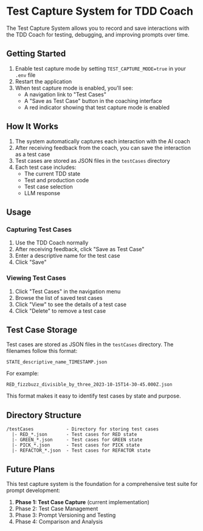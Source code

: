 # Test Capture System for TDD Coach

The Test Capture System allows you to record and save interactions with the TDD Coach for testing, debugging, and improving prompts over time.

## Getting Started

1. Enable test capture mode by setting `TEST_CAPTURE_MODE=true` in your `.env` file
2. Restart the application
3. When test capture mode is enabled, you'll see:
   - A navigation link to "Test Cases"
   - A "Save as Test Case" button in the coaching interface
   - A red indicator showing that test capture mode is enabled

## How It Works

1. The system automatically captures each interaction with the AI coach
2. After receiving feedback from the coach, you can save the interaction as a test case
3. Test cases are stored as JSON files in the `testCases` directory
4. Each test case includes:
   - The current TDD state
   - Test and production code
   - Test case selection
   - LLM response

## Usage

### Capturing Test Cases

1. Use the TDD Coach normally
2. After receiving feedback, click "Save as Test Case"
3. Enter a descriptive name for the test case
4. Click "Save"

### Viewing Test Cases

1. Click "Test Cases" in the navigation menu
2. Browse the list of saved test cases
3. Click "View" to see the details of a test case
4. Click "Delete" to remove a test case

## Test Case Storage

Test cases are stored as JSON files in the `testCases` directory. The filenames follow this format:

```
STATE_descriptive_name_TIMESTAMP.json
```

For example:
```
RED_fizzbuzz_divisible_by_three_2023-10-15T14-30-45.000Z.json
```

This format makes it easy to identify test cases by state and purpose.

## Directory Structure

```
/testCases            - Directory for storing test cases
  |- RED_*.json       - Test cases for RED state
  |- GREEN_*.json     - Test cases for GREEN state
  |- PICK_*.json      - Test cases for PICK state
  |- REFACTOR_*.json  - Test cases for REFACTOR state
```

## Future Plans

This test capture system is the foundation for a comprehensive test suite for prompt development:

1. **Phase 1: Test Case Capture** (current implementation)
2. Phase 2: Test Case Management
3. Phase 3: Prompt Versioning and Testing
4. Phase 4: Comparison and Analysis
